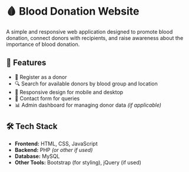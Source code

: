 # 🩸 Blood Donation Website

A simple and responsive web application designed to promote blood donation, connect donors with recipients, and raise awareness about the importance of blood donation.

## 🚀 Features

- 📝 Register as a donor
- 🔍 Search for available donors by blood group and location
- 📱 Responsive design for mobile and desktop
- 📧 Contact form for queries
- 📊 Admin dashboard for managing donor data *(if applicable)*

## 🛠️ Tech Stack

- **Frontend:** HTML, CSS, JavaScript
- **Backend:** PHP *(or other if used)*
- **Database:** MySQL
- **Other Tools:** Bootstrap (for styling), jQuery (if used)

